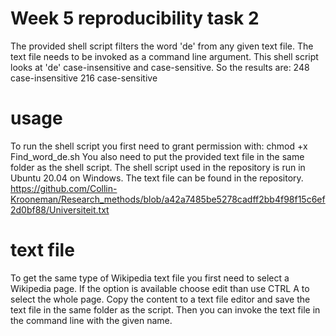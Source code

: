 # Week 5 reproducibility task 2

The provided shell script filters the word 'de' from any given text file. The text file needs to be invoked as a command line argument. This shell script looks at 'de' case-insensitive and case-sensitive. So the results are:
248 case-insensitive
216 case-sensitive

# usage 

To run the shell script you first need to grant permission with:
chmod +x Find_word_de.sh
You also need to put the provided text file in the same folder as the shell script.
The shell script used in the repository is run in Ubuntu 20.04 on Windows.
The text file can be found in the repository. https://github.com/Collin-Krooneman/Research_methods/blob/a42a7485be5278cadff2bb4f98f15c6ef2d0bf88/Universiteit.txt

# text file

To get the same type of Wikipedia text file you first need to select a Wikipedia page. If the option is available choose edit than use CTRL A to select the whole page. Copy the content to a text file editor and save the text file in the same folder as the script. Then you can invoke the text file in the command line with the given name. 






